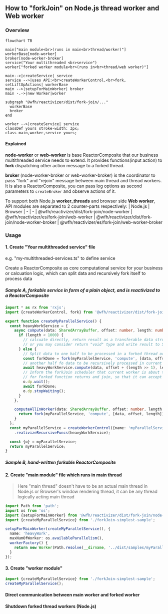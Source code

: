 ## How to "forkJoin" on Node.js thread worker and Web worker

### Overview
```mermaid
flowchart TB

main["main module<br>(runs in main<br>thread/worker)"]
workerBase[node-worker]
broker[node-worker-broker]
service("Your multithreaded <br>service")
worker["forked worker module<br>(runs in<br>thread/web worker)"]

main-->|createService| service
service -->|uses API:<br>createWorkerControl,<br>fork, setLiftUpActions| workerBase
main -->|setupForMainWorker| broker
main -.->|new Worker|worker

subgraph "@wfh/reactivizer/dist/fork-join/..."
  workerBase
  broker
end

worker -->|createService| service
classDef yours stroke-width: 3px;
class main,worker,service yours;
```

#### Explained

**node-worker** or **web-worker** is base ReactorComposite that our business multithreaded service needs to extend.
It provides functions(input action) to **fork** dispatching other action message to a forked thread.

**broker** (node-worker-broker or web-worker-broker) is the coordinator to pass "fork" and "rejoin" message between main thread and thread workers.
It is also a ReactorComposite, you can pass log options as second parameters to `createBroker` and observe actions of it.


To support both Node.js **worker_threads** and browser side **Web worker**, API modules are separated to 2 counter-parts respectively:
| Node.js | Browser
| - | -
| @wfh/reactivizer/dist/fork-join/node-worker | @wfh/reactivizer/es/fork-join/web-worker
| @wfh/reactivizer/dist/fork-join/node-worker-broker | @wfh/reactivizer/es/fork-join/web-worker-broker

### Usage

#### 1. Create "Your multithreaded service" file
e.g. "my-multithreaded-services.ts" to define service

Create a ReactorComposite as core computational service for your business or calcuation logic,
which can split data and recursively fork itself to process data

##### Sample A, forkable service in form of a plain object, and is **reactivized** to a ReactorComposite

```ts
import * as rx from 'rxjs';
import {createWorkerControl, fork} from '@wfh/reactivizer/dist/fork-join/node-worker';

export function createMyParallelService() {
  const heavyWorkService = {
    async compute(data: SharedArrayBuffer, offset: number, length: number) {
      if (length < 1000) {
        // calcuate directly, return result as a transferable data structure `ForkTransferablePayload`
        // or you may consider return "void" type and write result to SharedArrayBuffer "data" instead (by Atomics operations optionally)
      } else {
        // Split data to one half to be processed in a forked thread or web worker
        const forkDone = fork(myParallelService, 'compute', [data, offset, length >> 1]);
        // another half fo data to be recursively processed in current thread
        await heavyWorkService.compute(data, offset + (length >> 1), length - (length >> 1));
        // Inform the forkJoin scheduler that current worker is about to waiting
        // for Forked function returns and join, so that it can accept other task at same time.
        o.dp.wait();
        await forkDone;
        o.dp.stopWaiting();
      }
    },

    computeAllInWorker(data: SharedArrayBuffer, offset: number, length: number) {
      return fork(myParallelService, 'compute', [data, offset, length]);
    }
  };
  const myParallelService = createWorkerControl({name: 'myParallelService', debug: true})
    .reativizeRecursiveFuncs(heavyWorkService);

  const {o} = myParallelService;
  return myParallelService;
}

```

##### Sample B, hand-written forkable ReactorComposite



#### 2. Create "main module" file which runs in main thread
> Here "main thread" doesn't have to be an actual main thread in Node.js or Browser's window rendering thread, it can be any thread logically acting main thread

```ts
import Path from 'path';
import os from 'os';
import {setupForMainWorker} from '@wfh/reactivizer/dist/fork-join/node-worker-broker';
import {createMyParallelService} from './forkJoin-simplest-sample';

setupForMainWorker(createMyParallelService(), {
  name: 'heavyWork',
  maxNumOfWorker: os.availableParallelism(),
  workerFactory() {
    return new Worker(Path.resolve(__dirname, '../dist/samples/myParallelService-worker.js'));
  }
});
```

#### 3. Create "worker module"
```ts
import {createMyParallelService} from './forkJoin-simplest-sample';
createMyParallelService();
```

#### Direct communication between main worker and forked worker

#### Shutdown forked thread workers (Node.js)
